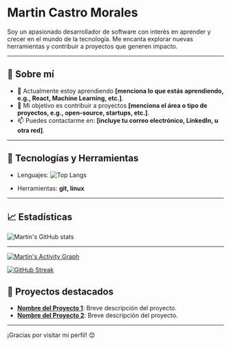 # Martin Castro Morales

Soy un apasionado desarrollador de software con interés en aprender y crecer en el mundo de la tecnología. Me encanta explorar nuevas herramientas y contribuir a proyectos que generen impacto.

---

## 🚀 Sobre mí

- 🌱 Actualmente estoy aprendiendo **[menciona lo que estás aprendiendo, e.g., React, Machine Learning, etc.]**.
- 💼 Mi objetivo es contribuir a proyectos **[menciona el área o tipo de proyectos, e.g., open-source, startups, etc.]**.
- 📫 Puedes contactarme en: **[incluye tu correo electrónico, LinkedIn, u otra red]**.

---

## 🔧 Tecnologías y Herramientas

- Lenguajes:
![Top Langs](https://github-readme-stats.vercel.app/api/top-langs/?username=MartinCastroMorales-mcm&layout=compact&theme=radical)

- Herramientas: **git, linux**

---

## 📈 Estadísticas

![Martin's GitHub stats](https://github-readme-stats.vercel.app/api?username=MartinCastroMorales-mcm&show_icons=true&theme=radical)

---
[![Martin's Activity Graph](https://github-readme-activity-graph.vercel.app/graph?username=MartinCastroMorales-mcm&theme=react-dark)](https://github.com/ashutosh00710/github-readme-activity-graph)

[![GitHub Streak](https://streak-stats.demolab.com?user=MartinCastroMorales-mcm&theme=radical)](https://git.io/streak-stats)

## 🌟 Proyectos destacados

- **[Nombre del Proyecto 1](#)**: Breve descripción del proyecto.
- **[Nombre del Proyecto 2](#)**: Breve descripción del proyecto.

---

¡Gracias por visitar mi perfil! 😊
